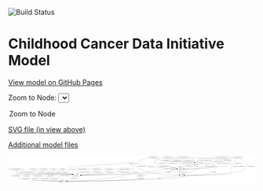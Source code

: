 <link rel='stylesheet' href="assets/style.css">
<link rel='stylesheet' href="https://unpkg.com/leaflet@1.5.1/dist/leaflet.css" integrity="sha512-xwE/Az9zrjBIphAcBb3F6JVqxf46+CDLwfLMHloNu6KEQCAWi6HcDUbeOfBIptF7tcCzusKFjFw2yuvEpDL9wQ==" crossorigin="">
<script type="text/javascript" src="https://code.jquery.com/jquery-3.2.1.min.js"></script>
<script type="text/javascript"  src="https://unpkg.com/leaflet@1.5.1/dist/leaflet.js"></script>
<script type="text/javascript" src="assets/actions.js"></script>

![Build Status](https://github.com/CBIIT/ccdi-model/actions/workflows/model-test-and-deploy.yml/badge.svg)

# Childhood Cancer Data Initiative Model

[View model on GitHub Pages](https://cbiit.github.io/ccdi-model/)



Zoom to Node: <select id="node_select">
  <option value="">Zoom to Node</option>
</select>
<div id="model"></div>

<p>
<a href="./model-desc/ccdi-model.svg">SVG file (in view above)</a>
<p>
<a href="./model-desc">Additional model files</a>
<div id='graph' style='display:off;'>
<svg width="3560pt" height="392pt"
 viewBox="0.00 0.00 3559.54 392.00" xmlns="http://www.w3.org/2000/svg" xmlns:xlink="http://www.w3.org/1999/xlink">
<g id="graph0" class="graph" transform="scale(1 1) rotate(0) translate(4 388)">
<title>Perl</title>
<polygon fill="#ffffff" stroke="transparent" points="-4,4 -4,-388 3555.5404,-388 3555.5404,4 -4,4"/>
<!-- therapeutic_procedure -->
<g id="node1" class="node">
<title>therapeutic_procedure</title>
<ellipse fill="none" stroke="#000000" cx="1667.5404" cy="-192" rx="117.7793" ry="18"/>
<text text-anchor="middle" x="1667.5404" y="-188.3" font-family="Times,serif" font-size="14.00" fill="#000000">therapeutic_procedure</text>
</g>
<!-- participant -->
<g id="node20" class="node">
<title>participant</title>
<ellipse fill="none" stroke="#000000" cx="970.5404" cy="-105" rx="62.2891" ry="18"/>
<text text-anchor="middle" x="970.5404" y="-101.3" font-family="Times,serif" font-size="14.00" fill="#000000">participant</text>
</g>
<!-- therapeutic_procedure&#45;&gt;participant -->
<g id="edge3" class="edge">
<title>therapeutic_procedure&#45;&gt;participant</title>
<path fill="none" stroke="#000000" d="M1628.3644,-174.9341C1599.6474,-163.2426 1559.4041,-148.5367 1522.5404,-141 1432.9919,-122.6921 1171.4376,-111.7069 1043.169,-107.2765"/>
<polygon fill="#000000" stroke="#000000" points="1043.1609,-103.7743 1033.0473,-106.931 1042.922,-110.7702 1043.1609,-103.7743"/>
<text text-anchor="middle" x="1667.5404" y="-144.8" font-family="Times,serif" font-size="14.00" fill="#000000">of_therapeutic_procedure</text>
</g>
<!-- study_admin -->
<g id="node2" class="node">
<title>study_admin</title>
<ellipse fill="none" stroke="#000000" cx="110.5404" cy="-105" rx="70.3881" ry="18"/>
<text text-anchor="middle" x="110.5404" y="-101.3" font-family="Times,serif" font-size="14.00" fill="#000000">study_admin</text>
</g>
<!-- study -->
<g id="node7" class="node">
<title>study</title>
<ellipse fill="none" stroke="#000000" cx="799.5404" cy="-18" rx="36.2938" ry="18"/>
<text text-anchor="middle" x="799.5404" y="-14.3" font-family="Times,serif" font-size="14.00" fill="#000000">study</text>
</g>
<!-- study_admin&#45;&gt;study -->
<g id="edge9" class="edge">
<title>study_admin&#45;&gt;study</title>
<path fill="none" stroke="#000000" d="M130.7988,-87.7033C145.9191,-75.9001 167.6626,-61.1555 189.5404,-54 242.4921,-36.6812 619.2608,-23.5454 752.7766,-19.3886"/>
<polygon fill="#000000" stroke="#000000" points="753.1902,-22.8776 763.0774,-19.0708 752.9742,-15.881 753.1902,-22.8776"/>
<text text-anchor="middle" x="246.0404" y="-57.8" font-family="Times,serif" font-size="14.00" fill="#000000">of_study_admin</text>
</g>
<!-- sequencing_file -->
<g id="node3" class="node">
<title>sequencing_file</title>
<ellipse fill="none" stroke="#000000" cx="2087.5404" cy="-366" rx="83.3857" ry="18"/>
<text text-anchor="middle" x="2087.5404" y="-362.3" font-family="Times,serif" font-size="14.00" fill="#000000">sequencing_file</text>
</g>
<!-- cell_line -->
<g id="node16" class="node">
<title>cell_line</title>
<ellipse fill="none" stroke="#000000" cx="2722.5404" cy="-279" rx="49.2915" ry="18"/>
<text text-anchor="middle" x="2722.5404" y="-275.3" font-family="Times,serif" font-size="14.00" fill="#000000">cell_line</text>
</g>
<!-- sequencing_file&#45;&gt;cell_line -->
<g id="edge24" class="edge">
<title>sequencing_file&#45;&gt;cell_line</title>
<path fill="none" stroke="#000000" d="M2116.3665,-349.089C2138.3512,-337.1466 2169.8148,-322.0606 2199.5404,-315 2299.0716,-291.3587 2558.5256,-313.1675 2659.5404,-297 2664.8757,-296.1461 2670.4,-294.9893 2675.8596,-293.6716"/>
<polygon fill="#000000" stroke="#000000" points="2676.7603,-297.0538 2685.562,-291.1563 2675.0036,-290.2778 2676.7603,-297.0538"/>
<text text-anchor="middle" x="2266.0404" y="-318.8" font-family="Times,serif" font-size="14.00" fill="#000000">of_sequencing_file</text>
</g>
<!-- sample -->
<g id="node19" class="node">
<title>sample</title>
<ellipse fill="none" stroke="#000000" cx="2472.5404" cy="-192" rx="44.393" ry="18"/>
<text text-anchor="middle" x="2472.5404" y="-188.3" font-family="Times,serif" font-size="14.00" fill="#000000">sample</text>
</g>
<!-- sequencing_file&#45;&gt;sample -->
<g id="edge25" class="edge">
<title>sequencing_file&#45;&gt;sample</title>
<path fill="none" stroke="#000000" d="M2092.0426,-347.8423C2099.0006,-323.8455 2114.783,-282.1466 2144.5404,-261 2184.9217,-232.3037 2206.0653,-253.2124 2254.5404,-243 2280.5944,-237.5111 2286.66,-234.2565 2312.5404,-228 2349.6244,-219.0351 2391.7232,-209.592 2423.4269,-202.6274"/>
<polygon fill="#000000" stroke="#000000" points="2424.316,-206.0157 2433.3355,-200.457 2422.8181,-199.1778 2424.316,-206.0157"/>
<text text-anchor="middle" x="2211.0404" y="-275.3" font-family="Times,serif" font-size="14.00" fill="#000000">of_sequencing_file</text>
</g>
<!-- pdx -->
<g id="node23" class="node">
<title>pdx</title>
<ellipse fill="none" stroke="#000000" cx="2495.5404" cy="-105" rx="27.8951" ry="18"/>
<text text-anchor="middle" x="2495.5404" y="-101.3" font-family="Times,serif" font-size="14.00" fill="#000000">pdx</text>
</g>
<!-- sequencing_file&#45;&gt;pdx -->
<g id="edge23" class="edge">
<title>sequencing_file&#45;&gt;pdx</title>
<path fill="none" stroke="#000000" d="M2021.1321,-355.1005C1932.1247,-337.5762 1791.0414,-297.822 1843.5404,-228 1918.1122,-128.8218 2328.947,-109.4608 2457.2479,-105.8155"/>
<polygon fill="#000000" stroke="#000000" points="2457.4822,-109.3106 2467.3849,-105.5439 2457.2947,-102.3131 2457.4822,-109.3106"/>
<text text-anchor="middle" x="1910.0404" y="-231.8" font-family="Times,serif" font-size="14.00" fill="#000000">of_sequencing_file</text>
</g>
<!-- single_cell_sequencing_file -->
<g id="node4" class="node">
<title>single_cell_sequencing_file</title>
<ellipse fill="none" stroke="#000000" cx="3072.5404" cy="-366" rx="137.5759" ry="18"/>
<text text-anchor="middle" x="3072.5404" y="-362.3" font-family="Times,serif" font-size="14.00" fill="#000000">single_cell_sequencing_file</text>
</g>
<!-- single_cell_sequencing_file&#45;&gt;cell_line -->
<g id="edge14" class="edge">
<title>single_cell_sequencing_file&#45;&gt;cell_line</title>
<path fill="none" stroke="#000000" d="M2941.0195,-360.5953C2848.8697,-355.4425 2739.5782,-346.0306 2724.5404,-330 2718.9138,-324.0019 2717.1041,-315.6495 2717.0833,-307.4383"/>
<polygon fill="#000000" stroke="#000000" points="2720.5858,-307.5392 2717.861,-297.3008 2713.6063,-307.0037 2720.5858,-307.5392"/>
<text text-anchor="middle" x="2833.0404" y="-318.8" font-family="Times,serif" font-size="14.00" fill="#000000">of_single_cell_sequencing_file</text>
</g>
<!-- single_cell_sequencing_file&#45;&gt;sample -->
<g id="edge13" class="edge">
<title>single_cell_sequencing_file&#45;&gt;sample</title>
<path fill="none" stroke="#000000" d="M3099.3799,-348.3076C3111.35,-338.2764 3120.8753,-325.6417 3111.5404,-315 3071.0425,-268.8332 3023.1318,-334.5543 2974.5404,-297 2948.3541,-276.7617 2973.2716,-247.5128 2946.5404,-228 2913.3383,-203.7637 2644.7136,-195.4468 2527.221,-192.9502"/>
<polygon fill="#000000" stroke="#000000" points="2527.0765,-189.4466 2517.0065,-192.7398 2526.9322,-196.4451 2527.0765,-189.4466"/>
<text text-anchor="middle" x="3083.0404" y="-275.3" font-family="Times,serif" font-size="14.00" fill="#000000">of_single_cell_sequencing_file</text>
</g>
<!-- single_cell_sequencing_file&#45;&gt;pdx -->
<g id="edge12" class="edge">
<title>single_cell_sequencing_file&#45;&gt;pdx</title>
<path fill="none" stroke="#000000" d="M3125.4988,-349.2943C3150.193,-338.5448 3177.2346,-321.8317 3191.5404,-297 3208.8458,-266.9617 3215.4119,-166.1382 3191.5404,-141 3168.7531,-117.0036 2676.4972,-107.7284 2533.9157,-105.5395"/>
<polygon fill="#000000" stroke="#000000" points="2533.5501,-102.0337 2523.4985,-105.3827 2533.4447,-109.0329 2533.5501,-102.0337"/>
<text text-anchor="middle" x="3314.0404" y="-231.8" font-family="Times,serif" font-size="14.00" fill="#000000">of_single_cell_sequencing_file</text>
</g>
<!-- diagnosis -->
<g id="node5" class="node">
<title>diagnosis</title>
<ellipse fill="none" stroke="#000000" cx="647.5404" cy="-192" rx="54.6905" ry="18"/>
<text text-anchor="middle" x="647.5404" y="-188.3" font-family="Times,serif" font-size="14.00" fill="#000000">diagnosis</text>
</g>
<!-- diagnosis&#45;&gt;participant -->
<g id="edge8" class="edge">
<title>diagnosis&#45;&gt;participant</title>
<path fill="none" stroke="#000000" d="M652.2775,-173.8303C656.2551,-162.4233 663.1642,-148.4984 674.5404,-141 715.4962,-114.0048 846.0922,-130.6743 894.5404,-123 900.8683,-121.9976 907.4494,-120.7521 913.9746,-119.3873"/>
<polygon fill="#000000" stroke="#000000" points="915.118,-122.72 924.1381,-117.1622 913.6209,-115.8819 915.118,-122.72"/>
<text text-anchor="middle" x="719.0404" y="-144.8" font-family="Times,serif" font-size="14.00" fill="#000000">of_diagnosis</text>
</g>
<!-- cytogenomic_file -->
<g id="node6" class="node">
<title>cytogenomic_file</title>
<ellipse fill="none" stroke="#000000" cx="2293.5404" cy="-366" rx="89.8845" ry="18"/>
<text text-anchor="middle" x="2293.5404" y="-362.3" font-family="Times,serif" font-size="14.00" fill="#000000">cytogenomic_file</text>
</g>
<!-- cytogenomic_file&#45;&gt;cell_line -->
<g id="edge20" class="edge">
<title>cytogenomic_file&#45;&gt;cell_line</title>
<path fill="none" stroke="#000000" d="M2312.0214,-348.2115C2325.4419,-336.5011 2344.6658,-322.0735 2364.5404,-315 2426.4158,-292.9782 2594.8054,-308.0869 2659.5404,-297 2664.866,-296.0879 2670.3843,-294.8946 2675.8404,-293.5558"/>
<polygon fill="#000000" stroke="#000000" points="2676.7507,-296.9355 2685.5391,-291.0182 2674.9788,-290.1635 2676.7507,-296.9355"/>
<text text-anchor="middle" x="2436.0404" y="-318.8" font-family="Times,serif" font-size="14.00" fill="#000000">of_cytogenomic_file</text>
</g>
<!-- cytogenomic_file&#45;&gt;sample -->
<g id="edge19" class="edge">
<title>cytogenomic_file&#45;&gt;sample</title>
<path fill="none" stroke="#000000" d="M2287.81,-347.8543C2281.8978,-325.3642 2275.7993,-286.8522 2293.5404,-261 2308.8468,-238.6955 2376.8033,-216.9144 2424.4281,-203.9736"/>
<polygon fill="#000000" stroke="#000000" points="2425.4974,-207.3108 2434.2559,-201.3493 2423.6914,-200.5477 2425.4974,-207.3108"/>
<text text-anchor="middle" x="2365.0404" y="-275.3" font-family="Times,serif" font-size="14.00" fill="#000000">of_cytogenomic_file</text>
</g>
<!-- cytogenomic_file&#45;&gt;pdx -->
<g id="edge21" class="edge">
<title>cytogenomic_file&#45;&gt;pdx</title>
<path fill="none" stroke="#000000" d="M2224.1768,-354.4764C2160.1988,-340.4488 2079.3553,-312.0512 2109.5404,-261 2125.03,-234.8028 2141.2093,-239.1163 2169.5404,-228 2200.2462,-215.952 2210.2143,-220.3285 2241.5404,-210 2323.3648,-183.0217 2416.1224,-141.8656 2463.6854,-119.9521"/>
<polygon fill="#000000" stroke="#000000" points="2465.2493,-123.0851 2472.8538,-115.708 2462.3086,-116.7326 2465.2493,-123.0851"/>
<text text-anchor="middle" x="2241.0404" y="-231.8" font-family="Times,serif" font-size="14.00" fill="#000000">of_cytogenomic_file</text>
</g>
<!-- exposure -->
<g id="node8" class="node">
<title>exposure</title>
<ellipse fill="none" stroke="#000000" cx="773.5404" cy="-192" rx="53.0913" ry="18"/>
<text text-anchor="middle" x="773.5404" y="-188.3" font-family="Times,serif" font-size="14.00" fill="#000000">exposure</text>
</g>
<!-- exposure&#45;&gt;participant -->
<g id="edge35" class="edge">
<title>exposure&#45;&gt;participant</title>
<path fill="none" stroke="#000000" d="M768.5869,-173.8766C766.8009,-163.0675 766.8257,-149.7826 774.5404,-141 792.336,-120.741 868.0643,-128.1117 894.5404,-123 900.6563,-121.8192 907.0245,-120.4826 913.3575,-119.0841"/>
<polygon fill="#000000" stroke="#000000" points="914.2576,-122.469 923.2391,-116.849 912.7133,-115.6414 914.2576,-122.469"/>
<text text-anchor="middle" x="818.0404" y="-144.8" font-family="Times,serif" font-size="14.00" fill="#000000">of_exposure</text>
</g>
<!-- study_arm -->
<g id="node9" class="node">
<title>study_arm</title>
<ellipse fill="none" stroke="#000000" cx="258.5404" cy="-105" rx="59.5901" ry="18"/>
<text text-anchor="middle" x="258.5404" y="-101.3" font-family="Times,serif" font-size="14.00" fill="#000000">study_arm</text>
</g>
<!-- study_arm&#45;&gt;study -->
<g id="edge39" class="edge">
<title>study_arm&#45;&gt;study</title>
<path fill="none" stroke="#000000" d="M278.2522,-87.8223C292.9734,-76.0768 314.1607,-61.3521 335.5404,-54 411.7333,-27.7985 650.8317,-20.5724 752.7609,-18.6584"/>
<polygon fill="#000000" stroke="#000000" points="753.1179,-22.1527 763.0538,-18.4745 752.9928,-15.1538 753.1179,-22.1527"/>
<text text-anchor="middle" x="384.0404" y="-57.8" font-family="Times,serif" font-size="14.00" fill="#000000">of_study_arm</text>
</g>
<!-- study_personnel -->
<g id="node10" class="node">
<title>study_personnel</title>
<ellipse fill="none" stroke="#000000" cx="423.5404" cy="-105" rx="87.1846" ry="18"/>
<text text-anchor="middle" x="423.5404" y="-101.3" font-family="Times,serif" font-size="14.00" fill="#000000">study_personnel</text>
</g>
<!-- study_personnel&#45;&gt;study -->
<g id="edge4" class="edge">
<title>study_personnel&#45;&gt;study</title>
<path fill="none" stroke="#000000" d="M427.9744,-86.925C431.7509,-75.558 438.392,-61.642 449.5404,-54 474.0453,-37.2023 663.4384,-25.1446 752.9541,-20.3236"/>
<polygon fill="#000000" stroke="#000000" points="753.3003,-23.8102 763.1008,-19.7851 752.9293,-16.8201 753.3003,-23.8102"/>
<text text-anchor="middle" x="519.0404" y="-57.8" font-family="Times,serif" font-size="14.00" fill="#000000">of_study_personnel</text>
</g>
<!-- methylation_array_file -->
<g id="node11" class="node">
<title>methylation_array_file</title>
<ellipse fill="none" stroke="#000000" cx="2517.5404" cy="-366" rx="115.8798" ry="18"/>
<text text-anchor="middle" x="2517.5404" y="-362.3" font-family="Times,serif" font-size="14.00" fill="#000000">methylation_array_file</text>
</g>
<!-- methylation_array_file&#45;&gt;cell_line -->
<g id="edge31" class="edge">
<title>methylation_array_file&#45;&gt;cell_line</title>
<path fill="none" stroke="#000000" d="M2512.5195,-347.8167C2510.7081,-336.9851 2510.7299,-323.6975 2518.5404,-315 2539.6455,-291.4979 2628.599,-303.3571 2659.5404,-297 2664.5649,-295.9677 2669.7741,-294.7405 2674.947,-293.4192"/>
<polygon fill="#000000" stroke="#000000" points="2676.0343,-296.7516 2684.7918,-290.7887 2674.2272,-289.9888 2676.0343,-296.7516"/>
<text text-anchor="middle" x="2610.0404" y="-318.8" font-family="Times,serif" font-size="14.00" fill="#000000">of_methylation_array_file</text>
</g>
<!-- methylation_array_file&#45;&gt;sample -->
<g id="edge30" class="edge">
<title>methylation_array_file&#45;&gt;sample</title>
<path fill="none" stroke="#000000" d="M2430.296,-354.1009C2385.6304,-347.1152 2339.2126,-338.0958 2332.5404,-330 2328.3004,-324.8554 2328.2312,-320.0868 2332.5404,-315 2363.9943,-277.8698 2403.9579,-329.0893 2440.5404,-297 2462.2817,-277.929 2469.4917,-244.57 2471.7585,-220.5648"/>
<polygon fill="#000000" stroke="#000000" points="2475.2717,-220.5007 2472.4866,-210.2785 2468.2892,-220.0064 2475.2717,-220.5007"/>
<text text-anchor="middle" x="2554.0404" y="-275.3" font-family="Times,serif" font-size="14.00" fill="#000000">of_methylation_array_file</text>
</g>
<!-- methylation_array_file&#45;&gt;pdx -->
<g id="edge32" class="edge">
<title>methylation_array_file&#45;&gt;pdx</title>
<path fill="none" stroke="#000000" d="M2628.7362,-360.8691C2792.1463,-353.0629 3078.8026,-338.2428 3086.5404,-330 3091.1032,-325.1394 3090.9192,-320.0269 3086.5404,-315 3067.3843,-293.0088 2984.6577,-304.7448 2956.5404,-297 2784.8797,-249.7167 2752.461,-208.1141 2587.5404,-141 2568.4171,-133.2178 2546.9365,-124.7946 2529.5437,-118.0538"/>
<polygon fill="#000000" stroke="#000000" points="2530.4136,-114.6377 2519.8242,-114.2969 2527.8898,-121.1669 2530.4136,-114.6377"/>
<text text-anchor="middle" x="2893.0404" y="-231.8" font-family="Times,serif" font-size="14.00" fill="#000000">of_methylation_array_file</text>
</g>
<!-- study_funding -->
<g id="node12" class="node">
<title>study_funding</title>
<ellipse fill="none" stroke="#000000" cx="605.5404" cy="-105" rx="77.1866" ry="18"/>
<text text-anchor="middle" x="605.5404" y="-101.3" font-family="Times,serif" font-size="14.00" fill="#000000">study_funding</text>
</g>
<!-- study_funding&#45;&gt;study -->
<g id="edge18" class="edge">
<title>study_funding&#45;&gt;study</title>
<path fill="none" stroke="#000000" d="M595.8849,-87.0967C591.5473,-76.3703 588.9162,-63.0952 596.5404,-54 616.0492,-30.7271 698.8854,-22.4898 752.5256,-19.5808"/>
<polygon fill="#000000" stroke="#000000" points="753.0234,-23.0604 762.8369,-19.0671 752.6751,-16.0691 753.0234,-23.0604"/>
<text text-anchor="middle" x="658.5404" y="-57.8" font-family="Times,serif" font-size="14.00" fill="#000000">of_study_funding</text>
</g>
<!-- pathology_file -->
<g id="node13" class="node">
<title>pathology_file</title>
<ellipse fill="none" stroke="#000000" cx="3304.5404" cy="-366" rx="76.0865" ry="18"/>
<text text-anchor="middle" x="3304.5404" y="-362.3" font-family="Times,serif" font-size="14.00" fill="#000000">pathology_file</text>
</g>
<!-- pathology_file&#45;&gt;cell_line -->
<g id="edge41" class="edge">
<title>pathology_file&#45;&gt;cell_line</title>
<path fill="none" stroke="#000000" d="M3248.8685,-353.6219C3239.1168,-351.6222 3229.0496,-349.6648 3219.5404,-348 3060.9502,-320.2351 2872.3024,-296.5959 2779.659,-285.597"/>
<polygon fill="#000000" stroke="#000000" points="2779.9933,-282.1123 2769.6515,-284.4138 2779.1713,-289.0638 2779.9933,-282.1123"/>
<text text-anchor="middle" x="3157.5404" y="-318.8" font-family="Times,serif" font-size="14.00" fill="#000000">of_pathology_file</text>
</g>
<!-- pathology_file&#45;&gt;sample -->
<g id="edge40" class="edge">
<title>pathology_file&#45;&gt;sample</title>
<path fill="none" stroke="#000000" d="M3291.7439,-348.0082C3273.4357,-323.7987 3237.3245,-281.422 3195.5404,-261 3135.8792,-231.8406 2684.8299,-203.948 2526.9301,-194.9825"/>
<polygon fill="#000000" stroke="#000000" points="2526.6999,-191.464 2516.5185,-194.3947 2526.3053,-198.4529 2526.6999,-191.464"/>
<text text-anchor="middle" x="3306.5404" y="-275.3" font-family="Times,serif" font-size="14.00" fill="#000000">of_pathology_file</text>
</g>
<!-- pathology_file&#45;&gt;pdx -->
<g id="edge42" class="edge">
<title>pathology_file&#45;&gt;pdx</title>
<path fill="none" stroke="#000000" d="M3337.4289,-349.6387C3382.7847,-324.8208 3455.5089,-275.506 3423.5404,-228 3366.2197,-142.8203 3309.7752,-163.2309 3209.5404,-141 3079.0125,-112.0505 2662.4926,-106.3304 2533.7948,-105.2446"/>
<polygon fill="#000000" stroke="#000000" points="2533.6636,-101.7435 2523.636,-105.1636 2533.6077,-108.7433 2533.6636,-101.7435"/>
<text text-anchor="middle" x="3490.5404" y="-231.8" font-family="Times,serif" font-size="14.00" fill="#000000">of_pathology_file</text>
</g>
<!-- family_relationship -->
<g id="node14" class="node">
<title>family_relationship</title>
<ellipse fill="none" stroke="#000000" cx="1065.5404" cy="-192" rx="100.1823" ry="18"/>
<text text-anchor="middle" x="1065.5404" y="-188.3" font-family="Times,serif" font-size="14.00" fill="#000000">family_relationship</text>
</g>
<!-- family_relationship&#45;&gt;participant -->
<g id="edge36" class="edge">
<title>family_relationship&#45;&gt;participant</title>
<path fill="none" stroke="#000000" d="M1045.8563,-173.9735C1031.787,-161.089 1012.6907,-143.6009 997.2477,-129.4583"/>
<polygon fill="#000000" stroke="#000000" points="999.2896,-126.5823 989.551,-122.4097 994.5619,-131.7446 999.2896,-126.5823"/>
<text text-anchor="middle" x="1103.0404" y="-144.8" font-family="Times,serif" font-size="14.00" fill="#000000">of_family_relationship</text>
</g>
<!-- clinical_measure_file -->
<g id="node15" class="node">
<title>clinical_measure_file</title>
<ellipse fill="none" stroke="#000000" cx="108.5404" cy="-192" rx="108.5808" ry="18"/>
<text text-anchor="middle" x="108.5404" y="-188.3" font-family="Times,serif" font-size="14.00" fill="#000000">clinical_measure_file</text>
</g>
<!-- clinical_measure_file&#45;&gt;study -->
<g id="edge34" class="edge">
<title>clinical_measure_file&#45;&gt;study</title>
<path fill="none" stroke="#000000" d="M107.2947,-173.8373C107.6026,-162.5843 110.1479,-148.8298 119.5404,-141 168.3822,-100.2841 633.1836,-148.2547 691.5404,-123 712.3066,-114.0131 711.3711,-102.8289 727.5404,-87 743.3029,-71.5693 761.2094,-54.4073 775.2217,-41.0594"/>
<polygon fill="#000000" stroke="#000000" points="777.7344,-43.4998 782.5673,-34.0714 772.9097,-38.4281 777.7344,-43.4998"/>
<text text-anchor="middle" x="813.5404" y="-101.3" font-family="Times,serif" font-size="14.00" fill="#000000">of_clinical_measure_file</text>
</g>
<!-- clinical_measure_file&#45;&gt;participant -->
<g id="edge38" class="edge">
<title>clinical_measure_file&#45;&gt;participant</title>
<path fill="none" stroke="#000000" d="M113.7494,-173.8262C118.0997,-162.2622 125.5629,-148.1596 137.5404,-141 173.6486,-119.416 852.818,-128.3768 894.5404,-123 901.2267,-122.1383 908.1825,-120.9324 915.0509,-119.5485"/>
<polygon fill="#000000" stroke="#000000" points="915.966,-122.9319 925.0098,-117.4128 914.4982,-116.0875 915.966,-122.9319"/>
<text text-anchor="middle" x="267.0404" y="-144.8" font-family="Times,serif" font-size="14.00" fill="#000000">of_clinical_measure_file_participant</text>
</g>
<!-- cell_line&#45;&gt;study -->
<g id="edge29" class="edge">
<title>cell_line&#45;&gt;study</title>
<path fill="none" stroke="#000000" d="M2771.3727,-275.8255C2844.2583,-270.5837 2974.4929,-259.0767 2988.5404,-243 2992.9269,-237.9798 2992.4973,-233.3653 2988.5404,-228 2862.6294,-57.2742 2740.4426,-129.1609 2532.5404,-87 2388.9495,-57.8809 2350.7639,-63.2162 2204.5404,-54 1931.3862,-36.7836 1058.023,-22.0957 846.1652,-18.7258"/>
<polygon fill="#000000" stroke="#000000" points="846.0614,-15.2238 836.0072,-18.5648 845.9505,-22.2229 846.0614,-15.2238"/>
<text text-anchor="middle" x="2956.0404" y="-144.8" font-family="Times,serif" font-size="14.00" fill="#000000">of_cell_line</text>
</g>
<!-- cell_line&#45;&gt;sample -->
<g id="edge27" class="edge">
<title>cell_line&#45;&gt;sample</title>
<path fill="none" stroke="#000000" d="M2684.387,-267.436C2676.2273,-265.1493 2667.629,-262.8785 2659.5404,-261 2615.5524,-250.7842 2601.8965,-258.6609 2559.5404,-243 2539.5882,-235.6228 2518.9779,-223.7602 2502.8285,-213.3316"/>
<polygon fill="#000000" stroke="#000000" points="2504.6197,-210.3201 2494.3481,-207.7231 2500.7583,-216.1587 2504.6197,-210.3201"/>
<text text-anchor="middle" x="2600.0404" y="-231.8" font-family="Times,serif" font-size="14.00" fill="#000000">of_cell_line</text>
</g>
<!-- cell_line&#45;&gt;participant -->
<g id="edge28" class="edge">
<title>cell_line&#45;&gt;participant</title>
<path fill="none" stroke="#000000" d="M2682.5363,-268.3813C2671.862,-265.7551 2660.3028,-263.0965 2649.5404,-261 2594.4473,-250.2682 2580.0163,-251.5348 2524.5404,-243 2247.2276,-200.3362 2180.701,-169.141 1901.5404,-141 1735.4118,-124.2533 1231.7438,-111.1043 1042.9986,-106.6417"/>
<polygon fill="#000000" stroke="#000000" points="1042.984,-103.1405 1032.9044,-106.4042 1042.8193,-110.1386 1042.984,-103.1405"/>
<text text-anchor="middle" x="2373.0404" y="-188.3" font-family="Times,serif" font-size="14.00" fill="#000000">of_cell_line</text>
</g>
<!-- medical_history -->
<g id="node17" class="node">
<title>medical_history</title>
<ellipse fill="none" stroke="#000000" cx="1268.5404" cy="-192" rx="85.2851" ry="18"/>
<text text-anchor="middle" x="1268.5404" y="-188.3" font-family="Times,serif" font-size="14.00" fill="#000000">medical_history</text>
</g>
<!-- medical_history&#45;&gt;participant -->
<g id="edge33" class="edge">
<title>medical_history&#45;&gt;participant</title>
<path fill="none" stroke="#000000" d="M1245.7877,-174.4408C1230.0029,-163.1436 1208.0297,-149.1077 1186.5404,-141 1140.1092,-123.482 1084.8686,-114.4689 1041.8746,-109.8421"/>
<polygon fill="#000000" stroke="#000000" points="1042.0851,-106.3455 1031.7813,-108.8118 1041.3741,-113.3093 1042.0851,-106.3455"/>
<text text-anchor="middle" x="1282.5404" y="-144.8" font-family="Times,serif" font-size="14.00" fill="#000000">of_medical_history</text>
</g>
<!-- molecular_test -->
<g id="node18" class="node">
<title>molecular_test</title>
<ellipse fill="none" stroke="#000000" cx="1451.5404" cy="-192" rx="79.8859" ry="18"/>
<text text-anchor="middle" x="1451.5404" y="-188.3" font-family="Times,serif" font-size="14.00" fill="#000000">molecular_test</text>
</g>
<!-- molecular_test&#45;&gt;participant -->
<g id="edge26" class="edge">
<title>molecular_test&#45;&gt;participant</title>
<path fill="none" stroke="#000000" d="M1425.5686,-174.7477C1406.6902,-163.1268 1380.074,-148.5852 1354.5404,-141 1297.9518,-124.1893 1137.1449,-113.4575 1042.5306,-108.4057"/>
<polygon fill="#000000" stroke="#000000" points="1042.6301,-104.9062 1032.46,-107.8761 1042.2624,-111.8965 1042.6301,-104.9062"/>
<text text-anchor="middle" x="1454.5404" y="-144.8" font-family="Times,serif" font-size="14.00" fill="#000000">of_molecular_test</text>
</g>
<!-- sample&#45;&gt;cell_line -->
<g id="edge17" class="edge">
<title>sample&#45;&gt;cell_line</title>
<path fill="none" stroke="#000000" d="M2515.5559,-196.4931C2551.1668,-201.2629 2602.5434,-210.6043 2644.5404,-228 2644.7056,-228.0684 2668.5197,-243.6434 2689.7883,-257.5615"/>
<polygon fill="#000000" stroke="#000000" points="2688.0819,-260.6276 2698.3659,-263.175 2691.9151,-254.7704 2688.0819,-260.6276"/>
<text text-anchor="middle" x="2702.0404" y="-231.8" font-family="Times,serif" font-size="14.00" fill="#000000">of_sample</text>
</g>
<!-- sample&#45;&gt;participant -->
<g id="edge16" class="edge">
<title>sample&#45;&gt;participant</title>
<path fill="none" stroke="#000000" d="M2432.5883,-184.0522C2371.6236,-172.3016 2251.583,-150.6459 2148.5404,-141 1932.4632,-120.7729 1265.6137,-109.3485 1043.4208,-106.0271"/>
<polygon fill="#000000" stroke="#000000" points="1043.2307,-102.524 1033.1798,-105.8751 1043.1267,-109.5233 1043.2307,-102.524"/>
<text text-anchor="middle" x="2301.0404" y="-144.8" font-family="Times,serif" font-size="14.00" fill="#000000">of_sample</text>
</g>
<!-- sample&#45;&gt;pdx -->
<g id="edge15" class="edge">
<title>sample&#45;&gt;pdx</title>
<path fill="none" stroke="#000000" d="M2494.1025,-175.8562C2499.9039,-170.2751 2505.4285,-163.5127 2508.5404,-156 2511.7366,-148.2837 2510.993,-139.5758 2508.7155,-131.5681"/>
<polygon fill="#000000" stroke="#000000" points="2511.9119,-130.1176 2505.1916,-121.9269 2505.3373,-132.5207 2511.9119,-130.1176"/>
<text text-anchor="middle" x="2547.0404" y="-144.8" font-family="Times,serif" font-size="14.00" fill="#000000">of_sample</text>
</g>
<!-- participant&#45;&gt;study -->
<g id="edge11" class="edge">
<title>participant&#45;&gt;study</title>
<path fill="none" stroke="#000000" d="M939.5736,-89.245C909.8308,-74.1127 864.9774,-51.2925 834.0896,-35.5777"/>
<polygon fill="#000000" stroke="#000000" points="835.4842,-32.3603 824.9842,-30.9451 832.3099,-38.5992 835.4842,-32.3603"/>
<text text-anchor="middle" x="945.0404" y="-57.8" font-family="Times,serif" font-size="14.00" fill="#000000">of_participant</text>
</g>
<!-- publication -->
<g id="node21" class="node">
<title>publication</title>
<ellipse fill="none" stroke="#000000" cx="1903.5404" cy="-105" rx="63.0888" ry="18"/>
<text text-anchor="middle" x="1903.5404" y="-101.3" font-family="Times,serif" font-size="14.00" fill="#000000">publication</text>
</g>
<!-- publication&#45;&gt;study -->
<g id="edge37" class="edge">
<title>publication&#45;&gt;study</title>
<path fill="none" stroke="#000000" d="M1884.2312,-87.7993C1869.5433,-75.8781 1848.2237,-60.9462 1826.5404,-54 1732.5869,-23.9021 1034.2764,-18.9394 846.1232,-18.1464"/>
<polygon fill="#000000" stroke="#000000" points="846.0203,-14.646 836.0063,-18.1057 845.9921,-21.646 846.0203,-14.646"/>
<text text-anchor="middle" x="1906.5404" y="-57.8" font-family="Times,serif" font-size="14.00" fill="#000000">of_publication</text>
</g>
<!-- synonym -->
<g id="node22" class="node">
<title>synonym</title>
<ellipse fill="none" stroke="#000000" cx="1766.5404" cy="-279" rx="51.9908" ry="18"/>
<text text-anchor="middle" x="1766.5404" y="-275.3" font-family="Times,serif" font-size="14.00" fill="#000000">synonym</text>
</g>
<!-- synonym&#45;&gt;study -->
<g id="edge5" class="edge">
<title>synonym&#45;&gt;study</title>
<path fill="none" stroke="#000000" d="M1776.0208,-261.1425C1782.6773,-247.5481 1790.9991,-228.1446 1794.5404,-210 1800.946,-177.1794 1794.2032,-156.4382 1764.5404,-141 1601.1985,-55.9875 1015.9643,-26.5582 846.0824,-19.7024"/>
<polygon fill="#000000" stroke="#000000" points="846.0967,-16.2003 835.9658,-19.3011 845.8192,-23.1948 846.0967,-16.2003"/>
<text text-anchor="middle" x="1826.0404" y="-144.8" font-family="Times,serif" font-size="14.00" fill="#000000">of_synonym</text>
</g>
<!-- synonym&#45;&gt;sample -->
<g id="edge6" class="edge">
<title>synonym&#45;&gt;sample</title>
<path fill="none" stroke="#000000" d="M1818.2667,-276.2428C1862.6164,-272.4997 1927.5483,-263.693 1980.5404,-243 1991.9084,-238.5609 1991.984,-231.9229 2003.5404,-228 2008.4127,-226.346 2296.5314,-204.9665 2418.7091,-195.9588"/>
<polygon fill="#000000" stroke="#000000" points="2419.2422,-199.4291 2428.9579,-195.2035 2418.7277,-192.448 2419.2422,-199.4291"/>
<text text-anchor="middle" x="2046.0404" y="-231.8" font-family="Times,serif" font-size="14.00" fill="#000000">of_synonym</text>
</g>
<!-- synonym&#45;&gt;participant -->
<g id="edge7" class="edge">
<title>synonym&#45;&gt;participant</title>
<path fill="none" stroke="#000000" d="M1714.821,-276.937C1528.4019,-269.2548 900.3755,-241.1437 871.5404,-210 844.0423,-180.3004 890.6738,-146.2711 928.8263,-125.2038"/>
<polygon fill="#000000" stroke="#000000" points="930.6359,-128.2049 937.7961,-120.3958 927.3289,-122.0353 930.6359,-128.2049"/>
<text text-anchor="middle" x="914.0404" y="-188.3" font-family="Times,serif" font-size="14.00" fill="#000000">of_synonym</text>
</g>
<!-- pdx&#45;&gt;study -->
<g id="edge1" class="edge">
<title>pdx&#45;&gt;study</title>
<path fill="none" stroke="#000000" d="M2467.7945,-101.7151C2388.7895,-92.4988 2155.7952,-66.2726 1961.5404,-54 1528.8373,-26.6628 1004.1258,-19.8556 846.4922,-18.3728"/>
<polygon fill="#000000" stroke="#000000" points="846.2449,-14.8705 836.2133,-18.2789 846.1809,-21.8702 846.2449,-14.8705"/>
<text text-anchor="middle" x="2176.5404" y="-57.8" font-family="Times,serif" font-size="14.00" fill="#000000">of_pdx</text>
</g>
<!-- pdx&#45;&gt;sample -->
<g id="edge2" class="edge">
<title>pdx&#45;&gt;sample</title>
<path fill="none" stroke="#000000" d="M2477.153,-118.7771C2470.6142,-124.7951 2464.0161,-132.4387 2460.5404,-141 2457.5427,-148.3836 2458.0022,-156.6865 2459.9037,-164.4147"/>
<polygon fill="#000000" stroke="#000000" points="2456.6391,-165.6935 2463.0645,-174.1176 2463.2949,-163.5252 2456.6391,-165.6935"/>
<text text-anchor="middle" x="2484.5404" y="-144.8" font-family="Times,serif" font-size="14.00" fill="#000000">of_pdx</text>
</g>
<!-- follow_up -->
<g id="node24" class="node">
<title>follow_up</title>
<ellipse fill="none" stroke="#000000" cx="354.5404" cy="-192" rx="55.4913" ry="18"/>
<text text-anchor="middle" x="354.5404" y="-188.3" font-family="Times,serif" font-size="14.00" fill="#000000">follow_up</text>
</g>
<!-- follow_up&#45;&gt;participant -->
<g id="edge22" class="edge">
<title>follow_up&#45;&gt;participant</title>
<path fill="none" stroke="#000000" d="M372.9868,-174.8259C387.0476,-162.9179 407.5163,-147.991 428.5404,-141 526.879,-108.3002 791.8586,-137.0077 894.5404,-123 901.1298,-122.1011 907.984,-120.8859 914.7597,-119.5086"/>
<polygon fill="#000000" stroke="#000000" points="915.5509,-122.9185 924.5906,-117.3927 914.078,-116.0752 915.5509,-122.9185"/>
<text text-anchor="middle" x="473.5404" y="-144.8" font-family="Times,serif" font-size="14.00" fill="#000000">of_follow_up</text>
</g>
<!-- radiology_file -->
<g id="node25" class="node">
<title>radiology_file</title>
<ellipse fill="none" stroke="#000000" cx="501.5404" cy="-192" rx="73.387" ry="18"/>
<text text-anchor="middle" x="501.5404" y="-188.3" font-family="Times,serif" font-size="14.00" fill="#000000">radiology_file</text>
</g>
<!-- radiology_file&#45;&gt;participant -->
<g id="edge10" class="edge">
<title>radiology_file&#45;&gt;participant</title>
<path fill="none" stroke="#000000" d="M509.4183,-174.0685C515.5549,-162.4532 525.2699,-148.1954 538.5404,-141 573.3578,-122.1217 855.3303,-128.5871 894.5404,-123 901.1244,-122.0618 907.9752,-120.8225 914.749,-119.4317"/>
<polygon fill="#000000" stroke="#000000" points="915.5454,-122.8404 924.5781,-117.3032 914.0638,-115.999 915.5454,-122.8404"/>
<text text-anchor="middle" x="597.5404" y="-144.8" font-family="Times,serif" font-size="14.00" fill="#000000">of_radiology_file</text>
</g>
</g>
</svg>
</div>
